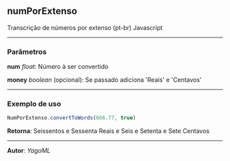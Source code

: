 ## numPorExtenso

Transcrição de números por extenso (pt-br) Javascript
____________________________________________________________________
### Parâmetros

**num** *float*: Número à ser convertido

**money** *boolean* (opcional): Se passado adiciona 'Reais' e 'Centavos'
____________________________________________________________________
### Exemplo de uso
```javascript
NumPorExtenso.convertToWords(666.77, true)
```
**Retorna**: Seissentos e Sessenta Reais e Seis e Setenta e Sete Centavos
____________________________________________________________________
**Autor**: *YagoML*
